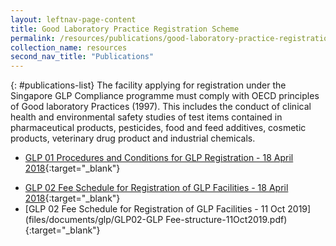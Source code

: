 ```yaml
---
layout: leftnav-page-content
title: Good Laboratory Practice Registration Scheme
permalink: /resources/publications/good-laboratory-practice-registration
collection_name: resources
second_nav_title: "Publications"
---
```


{: #publications-list}
The facility applying for registration under the Singapore GLP Compliance programme must comply with OECD principles of Good laboratory Practices (1997).  This includes the conduct of clinical health and environmental safety studies of test items contained in pharmaceutical products, pesticides, food and feed additives, cosmetic products, veterinary drug product and industrial chemicals.

<!-- COMMENT: The {:target="&#95;blank"} syntax at the end of the Markdown document links is used to open the document in a new window tab -->

<!-- NOTE: changes to GLP 01 must also be updated in 'Services -> Apply for Accreditation' -->
* [GLP 01 Procedures and Conditions for GLP Registration - 18 April 2018](/files/documents/glp/GLP01-Procedures-and-Conditions-for-GLP-Registration-18-April-2018.pdf){:target="&#95;blank"}
<!-- NOTE: changes to GLP02 Fees Schedule Fees Schedule must also be updated in 'Services -> Apply for Accreditation' -->
* [GLP 02 Fee Schedule for Registration of GLP Facilities - 18 April 2018](/files/documents/glp/GLP02-GLP-Fee-structure-18-April-2018.pdf){:target="&#95;blank"}
* [GLP 02 Fee Schedule for Registration of GLP Facilities - 11 Oct 2019](files/documents/glp/GLP02-GLP Fee-structure-11Oct2019.pdf){:target="&#95;blank"}

